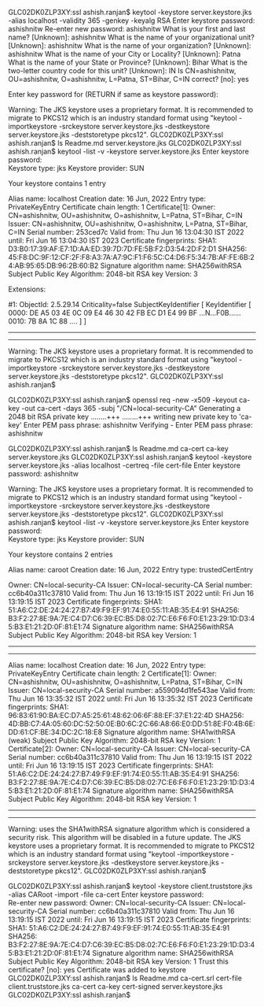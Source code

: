 GLC02DK0ZLP3XY:ssl ashish.ranjan$ keytool -keystore server.keystore.jks -alias localhost -validity 365 -genkey -keyalg RSA
Enter keystore password:  ashishnitw
Re-enter new password: ashishnitw
What is your first and last name?
  [Unknown]:  ashishnitw
What is the name of your organizational unit?
  [Unknown]:  ashishnitw
What is the name of your organization?
  [Unknown]:  ashishnitw
What is the name of your City or Locality?
  [Unknown]:  Patna
What is the name of your State or Province?
  [Unknown]:  Bihar
What is the two-letter country code for this unit?
  [Unknown]:  IN
Is CN=ashishnitw, OU=ashishnitw, O=ashishnitw, L=Patna, ST=Bihar, C=IN correct?
  [no]:  yes

Enter key password for <localhost>
        (RETURN if same as keystore password):  

Warning:
The JKS keystore uses a proprietary format. It is recommended to migrate to PKCS12 which is an industry standard format using "keytool -importkeystore -srckeystore server.keystore.jks -destkeystore server.keystore.jks -deststoretype pkcs12".
GLC02DK0ZLP3XY:ssl ashish.ranjan$ ls
Readme.md               server.keystore.jks
GLC02DK0ZLP3XY:ssl ashish.ranjan$ keytool -list -v -keystore server.keystore.jks 
Enter keystore password:  
Keystore type: jks
Keystore provider: SUN

Your keystore contains 1 entry

Alias name: localhost
Creation date: 16 Jun, 2022
Entry type: PrivateKeyEntry
Certificate chain length: 1
Certificate[1]:
Owner: CN=ashishnitw, OU=ashishnitw, O=ashishnitw, L=Patna, ST=Bihar, C=IN
Issuer: CN=ashishnitw, OU=ashishnitw, O=ashishnitw, L=Patna, ST=Bihar, C=IN
Serial number: 253ced7c
Valid from: Thu Jun 16 13:04:30 IST 2022 until: Fri Jun 16 13:04:30 IST 2023
Certificate fingerprints:
         SHA1: D3:B0:17:39:AF:E7:1D:AA:ED:39:7D:7D:FE:5B:F2:D3:54:2D:F2:D1
         SHA256: 45:F8:DC:9F:12:CF:2F:F8:A3:7A:A7:9C:F1:F6:5C:C4:D6:F5:34:7B:AF:FE:6B:24:AB:95:65:DB:96:2B:60:B2
Signature algorithm name: SHA256withRSA
Subject Public Key Algorithm: 2048-bit RSA key
Version: 3

Extensions: 

#1: ObjectId: 2.5.29.14 Criticality=false
SubjectKeyIdentifier [
KeyIdentifier [
0000: DE A5 03 4E 0C 09 E4 46   30 42 FB EC D1 E4 99 BF  ...N...F0B......
0010: 7B 8A 1C 88                                        ....
]
]



*******************************************
*******************************************



Warning:
The JKS keystore uses a proprietary format. It is recommended to migrate to PKCS12 which is an industry standard format using "keytool -importkeystore -srckeystore server.keystore.jks -destkeystore server.keystore.jks -deststoretype pkcs12".
GLC02DK0ZLP3XY:ssl ashish.ranjan$ 

GLC02DK0ZLP3XY:ssl ashish.ranjan$ openssl req -new -x509 -keyout ca-key -out ca-cert -days 365 -subj "/CN=local-security-CA"
Generating a 2048 bit RSA private key
........+++
........+++
writing new private key to 'ca-key'
Enter PEM pass phrase: ashishnitw
Verifying - Enter PEM pass phrase: ashishnitw

GLC02DK0ZLP3XY:ssl ashish.ranjan$ ls
Readme.md               ca-cert                 ca-key                  server.keystore.jks
GLC02DK0ZLP3XY:ssl ashish.ranjan$ keytool -keystore server.keystore.jks -alias localhost -certreq -file cert-file
Enter keystore password:  ashishnitw

Warning:
The JKS keystore uses a proprietary format. It is recommended to migrate to PKCS12 which is an industry standard format using "keytool -importkeystore -srckeystore server.keystore.jks -destkeystore server.keystore.jks -deststoretype pkcs12".
GLC02DK0ZLP3XY:ssl ashish.ranjan$ keytool -list -v -keystore server.keystore.jks 
Enter keystore password:  
Keystore type: jks
Keystore provider: SUN

Your keystore contains 2 entries

Alias name: caroot
Creation date: 16 Jun, 2022
Entry type: trustedCertEntry

Owner: CN=local-security-CA
Issuer: CN=local-security-CA
Serial number: cc6b40a311c37810
Valid from: Thu Jun 16 13:19:15 IST 2022 until: Fri Jun 16 13:19:15 IST 2023
Certificate fingerprints:
         SHA1: 51:A6:C2:DE:24:24:27:B7:49:F9:EF:91:74:E0:55:11:AB:35:E4:91
         SHA256: B3:F2:27:8E:9A:7E:C4:D7:C6:39:EC:B5:D8:02:7C:E6:F6:F0:E1:23:29:1D:D3:45:B3:E1:21:2D:0F:81:E1:74
Signature algorithm name: SHA256withRSA
Subject Public Key Algorithm: 2048-bit RSA key
Version: 1


*******************************************
*******************************************


Alias name: localhost
Creation date: 16 Jun, 2022
Entry type: PrivateKeyEntry
Certificate chain length: 2
Certificate[1]:
Owner: CN=ashishnitw, OU=ashishnitw, O=ashishnitw, L=Patna, ST=Bihar, C=IN
Issuer: CN=local-security-CA
Serial number: a559094d1fe543ae
Valid from: Thu Jun 16 13:35:32 IST 2022 until: Fri Jun 16 13:35:32 IST 2023
Certificate fingerprints:
         SHA1: 96:83:61:90:BA:EC:D7:A5:25:61:48:62:06:6F:88:EF:37:E1:22:4D
         SHA256: 4D:BB:C7:4A:05:60:DC:52:50:0E:B0:6C:2C:66:A8:66:E0:DD:51:8E:F0:4B:6E:DD:61:CF:BE:34:DC:2C:18:E8
Signature algorithm name: SHA1withRSA (weak)
Subject Public Key Algorithm: 2048-bit RSA key
Version: 1
Certificate[2]:
Owner: CN=local-security-CA
Issuer: CN=local-security-CA
Serial number: cc6b40a311c37810
Valid from: Thu Jun 16 13:19:15 IST 2022 until: Fri Jun 16 13:19:15 IST 2023
Certificate fingerprints:
         SHA1: 51:A6:C2:DE:24:24:27:B7:49:F9:EF:91:74:E0:55:11:AB:35:E4:91
         SHA256: B3:F2:27:8E:9A:7E:C4:D7:C6:39:EC:B5:D8:02:7C:E6:F6:F0:E1:23:29:1D:D3:45:B3:E1:21:2D:0F:81:E1:74
Signature algorithm name: SHA256withRSA
Subject Public Key Algorithm: 2048-bit RSA key
Version: 1


*******************************************
*******************************************



Warning:
<localhost> uses the SHA1withRSA signature algorithm which is considered a security risk. This algorithm will be disabled in a future update.
The JKS keystore uses a proprietary format. It is recommended to migrate to PKCS12 which is an industry standard format using "keytool -importkeystore -srckeystore server.keystore.jks -destkeystore server.keystore.jks -deststoretype pkcs12".
GLC02DK0ZLP3XY:ssl ashish.ranjan$ 

GLC02DK0ZLP3XY:ssl ashish.ranjan$ keytool -keystore client.truststore.jks -alias CARoot -import -file ca-cert
Enter keystore password:  
Re-enter new password: 
Owner: CN=local-security-CA
Issuer: CN=local-security-CA
Serial number: cc6b40a311c37810
Valid from: Thu Jun 16 13:19:15 IST 2022 until: Fri Jun 16 13:19:15 IST 2023
Certificate fingerprints:
         SHA1: 51:A6:C2:DE:24:24:27:B7:49:F9:EF:91:74:E0:55:11:AB:35:E4:91
         SHA256: B3:F2:27:8E:9A:7E:C4:D7:C6:39:EC:B5:D8:02:7C:E6:F6:F0:E1:23:29:1D:D3:45:B3:E1:21:2D:0F:81:E1:74
Signature algorithm name: SHA256withRSA
Subject Public Key Algorithm: 2048-bit RSA key
Version: 1
Trust this certificate? [no]:  yes
Certificate was added to keystore
GLC02DK0ZLP3XY:ssl ashish.ranjan$ ls
Readme.md               ca-cert.srl             cert-file               client.truststore.jks
ca-cert                 ca-key                  cert-signed             server.keystore.jks
GLC02DK0ZLP3XY:ssl ashish.ranjan$ 












